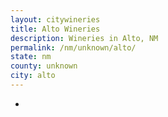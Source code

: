 ```yaml
---
layout: citywineries
title: Alto Wineries
description: Wineries in Alto, NM
permalink: /nm/unknown/alto/
state: nm
county: unknown
city: alto
---
```

-
